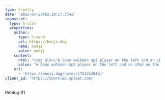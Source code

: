 ```yaml
---
type: h-entry
date: '2025-07-23T03:10:17.354Z'
repost-of:
  type: h-cite
  properties:
    author:
      type: h-card
      url: https://benji.dog
      name: benji
      value: benji
    content:
      html: "<img alt=\"A Sony walkman mp3 player on the left and an iPod on the right both playing the track CORTEX IMPLANT\" class=\"u-photo\" src=\"https://benji.dog/uploads/1751264625_20250630_003250.jpg\"/>\n\t\t<p>Had to add all the songs to my mp3 players after the listening party for the new <a href=\"https://corteximplant.com/@revengeday\">Revengeday</a> LP: <a href=\"https://revengeday.bandcamp.com/album/kybernetik-lp-3\">https://revengeday.bandcamp.com/album/kybernetik-lp-3</a></p>"
      value: "A Sony walkman mp3 player on the left and an iPod on the right both playing the track CORTEX IMPLANT\nHad to add all the songs to my mp3 players after the listening party for the new Revengeday LP: https://revengeday.bandcamp.com/album/kybernetik-lp-3"
    url:
      - 'https://benji.dog/notes/1751264940/'
client_id: 'https://sparkles.sploot.com/'
---
```


Reblog #1